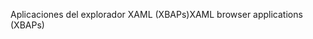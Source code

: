 <span data-ttu-id="636a0-101">Aplicaciones del explorador XAML (XBAPs)</span><span class="sxs-lookup"><span data-stu-id="636a0-101">XAML browser applications (XBAPs)</span></span>